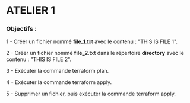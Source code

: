 

# ATELIER 1 

### Objectifs :

1 - Créer un fichier nommé **file_1**.txt avec le contenu : "THIS IS FILE 1".

2 - Créer un fichier nommé **file_2**.txt dans le répertoire **directory** avec le contenu : "THIS IS FILE 2".

3 - Exécuter la commande terraform plan.

4 - Exécuter la commande terraform apply.

5 - Supprimer un fichier, puis exécuter la commande terraform apply.










